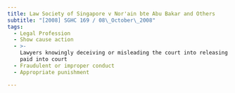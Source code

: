 ```yaml
---
title: Law Society of Singapore v Nor'ain bte Abu Bakar and Others
subtitle: "[2008] SGHC 169 / 08\_October\_2008"
tags:
  - Legal Profession
  - Show cause action
  - >-
    Lawyers knowingly deceiving or misleading the court into releasing moneys
    paid into court
  - Fraudulent or improper conduct
  - Appropriate punishment

---
```


